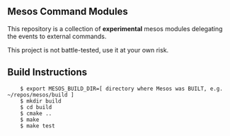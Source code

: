 ## Mesos Command Modules

This repository is a collection of **experimental** mesos modules
delegating the events to external commands.

This project is not battle-tested, use it at your own risk.

## Build Instructions

```shell
    $ export MESOS_BUILD_DIR=[ directory where Mesos was BUILT, e.g. ~/repos/mesos/build ]
    $ mkdir build
    $ cd build
    $ cmake ..
    $ make
    $ make test
```
